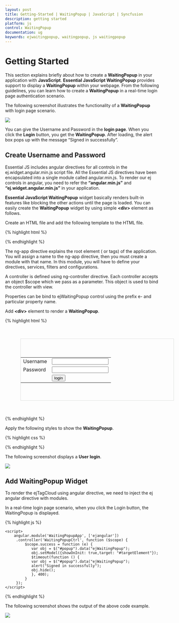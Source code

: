 ```yaml
---
layout: post
title: Getting-Started | WaitingPopup | JavaScript | Syncfusion
description: getting started
platform: js
control: WaitingPopup
documentation: ug
keywords: ejwaitingpopup, waitingpopup, js waitingpopup 
---
```


# Getting Started

This section explains briefly about how to create a **WaitingPopup** in your application with **JavaScript**.
**Essential JavaScript WaitingPopup** provides support to display a **WaitingPopup** within your webpage. From the following guidelines, you can learn how to create a **WaitingPopup** in a real-time login page authentication scenario. 

The following screenshot illustrates the functionality of a **WaitingPopup** with login page scenario.

![](/js/WaitingPopup/Getting-Started_images/Getting-Started_img1.png) 

You can give the Username and Password in the **login page**. When you click the **Login** button, you get the **WaitingPopup**. After loading, the alert box pops up with the message “Signed in successfully”.

## Create Username and Password

Essential JS includes angular directives for all controls in the ej.widget.angular.min.js script file. All the Essential JS directives have been encapsulated into a single module called angular.min.js. To render our ej controls in angular, you need to refer the **“angular.min.js”** and **“ej.widget.angular.min.js”** in your application.

**Essential JavaScript WaitingPopup** widget basically renders built-in features like blocking the other actions until the page is loaded. You can easily create the **WaitingPopup** widget by using simple **&lt;div&gt;** element as follows.

 Create an HTML file and add the following template to the HTML file.

{% highlight html %}


<!doctype html>
<html lang="en" ng-app="WaitingPopupApp">
<head>
    <title>Essential Studio for JavaScript : Angular JS Support for WaitingPopup </title>
    <!-- Style sheet for default theme (flat azure) -->
    <link href="http://cdn.syncfusion.com/{{ site.releaseversion }}/js/web/flat-azure/ej.web.all.min.css" rel="stylesheet" />
    <!--Scripts-->
    <script src="http://cdn.syncfusion.com/js/assets/external/jquery-1.11.3.min.js" type="text/javascript"> </script> 
    <script src="http://cdn.syncfusion.com/js/assets/external/angular.min.js"></script>
    <script type="text/javascript" src="http://cdn.syncfusion.com/{{ site.releaseversion }}/js/web/ej.web.all.min.js "></script>
    <script src="http://cdn.syncfusion.com/{{ site.releaseversion }}/js/common/ej.widget.angular.min.js"></script>
    <!--Add custom scripts here -->
</head>
<body ng-controller="WaitingPopupCtrl">
 <!--Add necessary HTML elements-->
</html>

{% endhighlight %}

The ng-app directive explains the root element (<html> or <body> tags) of the application. You will assign a name to the ng-app directive, then you must create a module with that name. In this module, you will have to define your directives, services, filters and configurations.


A controller is defined using ng-controller directive. Each controller accepts an object $scope which we pass as a parameter.  This object is used to bind the controller with view.   


Properties can be bind to ejWaitingPopup control using the prefix e- and particular property name.

 Add **&lt;div&gt;** element to render a **WaitingPopup**.



{% highlight html %}


<div id="targetElement">
        <table class="loginTable">
            <tr>
                <td>Username</td>
                <td>
                    <input type="text" /></td>
            </tr>
            <tr>
                <td>Password</td>
                <td>
                    <input type="password" /></td>
            </tr>
            <tr>
                <td></td>
                <td>
                    <button id="button51" ej-button e-click="success">login</button></td>
            </tr>
        </table>
        <div id="popup" ej-waitingpopup></div>
    </div>

{% endhighlight %}



 Apply the following styles to show the **WaitingPopup**.



{% highlight css %}


<style type="text/css" class="cssStyles">
   #targetElement {
       width: 500px;
       height: 200px;
       margin: 50px;
       border: 1px solid #dbdcdb;
   }
   .loginTable {
       margin: 60px auto;
   }
   #popup_WaitingPopup .e-image {
       display: block;
       height: 70px;
   }
</style>


{% endhighlight %}


The following screenshot displays a **User** **login**.


![](/js/WaitingPopup/Getting-Started_images/Getting-Started_img2.png) 

## Add WaitingPopup Widget

To render the ejTagCloud using angular directive, we need to inject the ej angular directive with modules.

 In a real-time login page scenario, when you click the Login button, the WaitingPopup is displayed. 

{% highlight js %}

    <script>
        angular.module('WaitingPopupApp', ['ejangular'])
         .controller('WaitingPopupCtrl', function ($scope) {
             $scope.success = function (e) {
                var obj = $("#popup").data("ejWaitingPopup");
                obj.setModel({showOnInit: true,target: "#targetElement"});
				$timeout(function () {
				var obj = $("#popup").data("ejWaitingPopup");
				alert("Signed in successfully");
				obj.hide();
				}, 400);
             }
         });
    </script>


{% endhighlight %}


 The following screenshot shows the output of the above code example.

![](/js/WaitingPopup/Getting-Started_images/Getting-Started_img3.png) 

